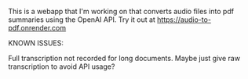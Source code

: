 This is a webapp that I'm working on that converts audio files into pdf summaries using the OpenAI API.
Try it out at https://audio-to-pdf.onrender.com

KNOWN ISSUES:

Full transcription not recorded for long documents.
Maybe just give raw transcription to avoid API usage?